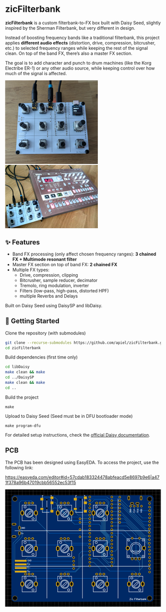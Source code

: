 # zicFilterbank

**zicFilterbank** is a custom filterbank-to-FX box built with Daisy Seed, slightly inspired by the Sherman Filterbank, but very different in design.

Instead of boosting frequency bands like a traditional filterbank, this project applies **different audio effects** (distortion, drive, compression, bitcrusher, etc.) to selected frequency ranges while keeping the rest of the signal clean. On top of the band FX, there’s also a master FX section.

The goal is to add character and punch to drum machines (like the Korg Electribe ER-1) or any other audio source, while keeping control over how much of the signal is affected.

<img src='https://github.com/apiel/zicFilterbank/blob/main/assets/filterbank1.png?raw=true' width='300'>
<img src='https://github.com/apiel/zicFilterbank/blob/main/assets/filterbank2.png?raw=true' width='300'>

## ✨ Features

- Band FX processing (only affect chosen frequency ranges): **3 chained FX + Multimode resonant filter**
- Master FX section on top of band FX: **2 chained FX**
- Multiple FX types:
  - Drive, compression, clipping
  - Bitcrusher, sample reducer, decimator
  - Tremolo, ring modulation, inverter
  - Filters (low-pass, high-pass, distorted HPF)
  - multiple Reverbs and Delays

Built on Daisy Seed using DaisySP and libDaisy.

## 🚀 Getting Started
Clone the repository (with submodules)
```sh
git clone --recurse-submodules https://github.com/apiel/zicFilterbank.git
cd zicFilterbank
```

Build dependencies (first time only)
```sh
cd libDaisy
make clean && make
cd ../DaisySP
make clean && make
cd ..
```

Build the project
```
make
```

Upload to Daisy Seed (Seed must be in DFU bootloader mode)
```
make program-dfu
```

For detailed setup instructions, check the [official Daisy documentation](https://electro-smith.github.io/libDaisy/).

## PCB

The PCB has been designed using EasyEDA. To access the project, use the following link:

https://easyeda.com/editor#id=57cdab183324478abfeacd5e8697b9e6|a471f378a96b47019cbb56552ec53f15

<img src='https://github.com/apiel/zicFilterbank/blob/main/assets/filterbank_pcb.png?raw=true' width='700'>
